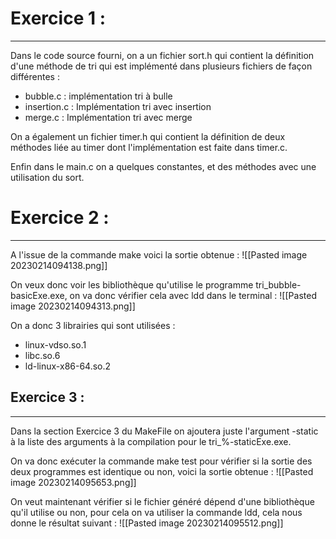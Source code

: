 # Exercice 1 :
---

Dans le code source fourni, on a un fichier sort.h qui contient la définition d'une méthode de tri qui est implémenté dans plusieurs fichiers de façon différentes :
- bubble.c : implémentation tri à bulle
- insertion.c : Implémentation tri avec insertion
- merge.c : Implémentation tri avec merge

On a également un fichier timer.h qui contient la définition de deux méthodes liée au timer dont l'implémentation est faite dans timer.c.

Enfin dans le main.c on a quelques constantes, et des méthodes avec une utilisation du sort.

# Exercice 2 :
---

A l'issue de la commande make voici la sortie obtenue :
![[Pasted image 20230214094138.png]]

On veux donc voir les bibliothèque qu'utilise le programme tri_bubble-basicExe.exe, on va donc vérifier cela avec ldd dans le terminal  :
![[Pasted image 20230214094313.png]]

On a donc 3 librairies qui sont utilisées :
- linux-vdso.so.1
- libc.so.6
- ld-linux-x86-64.so.2

## Exercice 3 :
---

Dans la section Exercice 3 du MakeFile on ajoutera juste l'argument 
-static à la liste des arguments à la compilation pour le tri_%-staticExe.exe.

On va donc exécuter la commande make test pour vérifier si la sortie des deux programmes est identique ou non, voici la sortie obtenue :
![[Pasted image 20230214095653.png]]

On veut maintenant vérifier si le fichier généré dépend d'une bibliothèque qu'il utilise ou non, pour cela on va utiliser la commande ldd, cela nous donne le résultat suivant :
![[Pasted image 20230214095512.png]]

